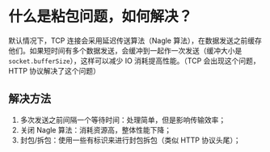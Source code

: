 # 什么是粘包问题，如何解决？

默认情况下，TCP 连接会采用延迟传送算法（Nagle 算法），在数据发送之前缓存他们。如果短时间有多个数据发送，会缓冲到一起作一次发送（缓冲大小是 `socket.bufferSize`），这样可以减少 IO 消耗提高性能。（TCP 会出现这个问题，HTTP 协议解决了这个问题）

## 解决方法

1. 多次发送之前间隔一个等待时间：处理简单，但是影响传输效率；
2. 关闭 Nagle 算法：消耗资源高，整体性能下降；
3. 封包/拆包：使用一些有标识来进行封包拆包（类似 HTTP 协议头尾）；
